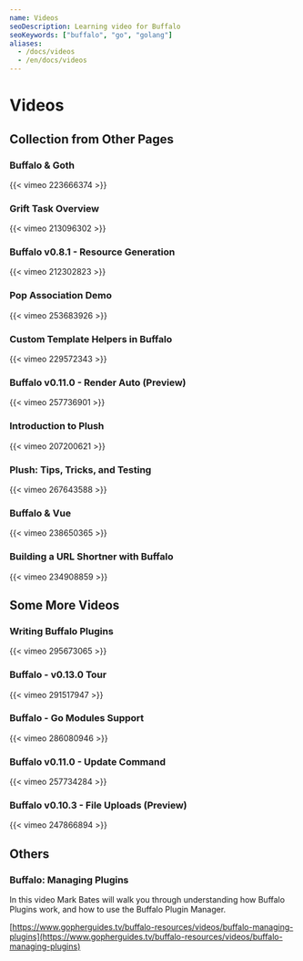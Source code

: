 ```yaml
---
name: Videos
seoDescription: Learning video for Buffalo
seoKeywords: ["buffalo", "go", "golang"]
aliases:
  - /docs/videos
  - /en/docs/videos
---
```


# Videos

## Collection from Other Pages

### Buffalo & Goth
{{< vimeo 223666374 >}}

### Grift Task Overview
{{< vimeo 213096302 >}}

### Buffalo v0.8.1 - Resource Generation
{{< vimeo 212302823 >}}

### Pop Association Demo
{{< vimeo 253683926 >}}

### Custom Template Helpers in Buffalo
{{< vimeo 229572343 >}}

### Buffalo v0.11.0 - Render Auto (Preview)
{{< vimeo 257736901 >}}

### Introduction to Plush
{{< vimeo 207200621 >}}

### Plush: Tips, Tricks, and Testing
{{< vimeo 267643588 >}}

### Buffalo & Vue
{{< vimeo 238650365 >}}

### Building a URL Shortner with Buffalo
{{< vimeo 234908859 >}}


## Some More Videos

<!--
### Introducing Pkger
{{< vimeo 370402266 >}}

### Packr v2.0.0 - Walkthrough
{{< vimeo 298421448 >}}
-->

### Writing Buffalo Plugins
{{< vimeo 295673065 >}}

### Buffalo - v0.13.0 Tour
{{< vimeo 291517947 >}}

### Buffalo - Go Modules Support
{{< vimeo 286080946 >}}

### Buffalo v0.11.0 - Update Command
{{< vimeo 257734284 >}}

### Buffalo v0.10.3 - File Uploads (Preview)
{{< vimeo 247866894 >}}

## Others

### Buffalo: Managing Plugins

In this video Mark Bates will walk you through understanding how Buffalo Plugins work, and how to use the Buffalo Plugin Manager.

[https://www.gopherguides.tv/buffalo-resources/videos/buffalo-managing-plugins](https://www.gopherguides.tv/buffalo-resources/videos/buffalo-managing-plugins)

